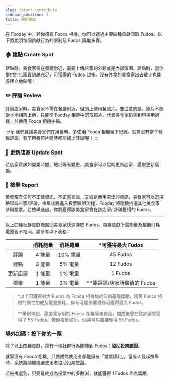```yaml
---
slug: /start-contribute
sidebar_position: 3
title: 開始貢獻
---
```


在 Fooday 中，若你擁有 Fooca 相機，你可以透過主要四種貢獻賺取 Fudos。以下將說明每個貢獻行為的限制及 Fudos 獎勵多寡。

### 🏠 建點 Create Spot
建點時，美食家需在餐廳附近，需要上傳店家的外觀或是內部氛圍。建點時，當你提供的店家資訊越充足，可獲得的 Fudos 越多。沒有外食的美食家出去散步也能多建立地點哦！


### ✏️ 評論 Review
評論店家時，美食家不需在餐廳附近，但須上傳用餐照片。要注意的是，照片不能從本地相簿上傳，只能從 Fooday 相簿中選取照片。代表美食家仍需到現場用過餐，並使用 Fooca 相機拍攝。

:::tip
我們建議美食家們在用餐時，多使用 Fooca 相機留下紀錄。就算沒有當下發佈評論，有了用餐照片隨時都能補上評論喔！
:::


### 👷 更新店家 Update Spot
若店家資訊如營業時間、地址等有變更，美食家可以協助更新店家，獲取更新獎勵。  



### 🚨 檢舉 Report
若發現有任何不正確資訊、不正當言論，又或是無用空泛的資訊，美食家可以選擇檢舉該店家/評論。檢舉後將進入投票驗證流程，Fooday 將隨機挑選其他美食家參與投票。若檢舉通過，你將獲得該美食家曾在該店家/ 評論獲得的 Fudos。  

***

以上四種社群貢獻能幫助美食家快速賺取 Fudos。每種貢獻所需能量及相機消耗電量皆不相同，請參考以下表格：  

|  | 消耗能量   | 消耗電量   | *可獲得最大 Fudos   |
|:---:|:---:|:---:|:---:|
| 評論 | 4 能量 | 10% 電量 | 45 Fudos |
| 建點 | 3 能量 | 5% 電量 | 12 Fudos |
| 更新店家 | 1 能量  | 2% 電量   | 1 Fudos   |
| 檢舉 | 1 能量 | 2% 電量 | **原評論/店家所價值的 Fudos |
  
> *以上可獲得最大 Fudos 為 Fooca 相機加成前的基礎獎勵，隨著 Fooca 相機的屬性加成及電量損耗，都有可能影響最終可獲得最大 Fudos。

> **舉例來說，該美食家用的 Fooca 相機等級較高，加成後曾在該評論曾獲得了 55 Fudos。若你檢舉成功，你將可以直接獲得 55 Fudos。

### 場外加碼：投下你的一票

除了以上四種貢獻，還有一種社群行為能賺到 Fudos：**協助投票驗證**。

就算沒有 Fooca 相機，只要成為使用者都能擁有「投票權利」。當有人發起檢舉時，系統將隨機挑選使用者協助投票驗證。

若被挑選到，只要最終成為投票中的多數派，就能獲得 1 Fudos 作為獎勵。